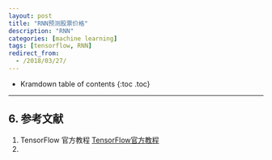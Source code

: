 ```yaml
---
layout: post
title: "RNN预测股票价格"
description: "RNN"
categories: [machine learning]
tags: [tensorflow, RNN]
redirect_from: 
  - /2018/03/27/
---  
```

* Kramdown table of contents
{:toc .toc}
---



## 6. 参考文献
1.  TensorFlow 官方教程      [TensorFlow官方教程](https://www.tensorflow.org/tutorials/image_retraining)
1.  
